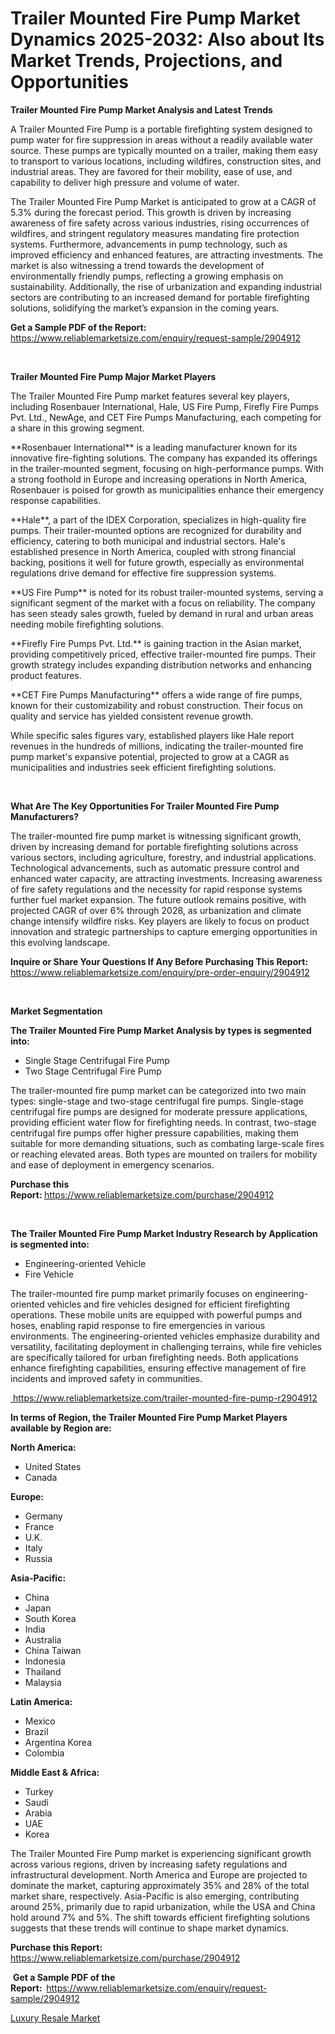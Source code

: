 <p><h1>Trailer Mounted Fire Pump Market Dynamics 2025-2032: Also about Its Market Trends, Projections, and Opportunities</h1></p><p><strong>Trailer Mounted Fire Pump Market Analysis and Latest Trends</strong></p>
<p><p>A Trailer Mounted Fire Pump is a portable firefighting system designed to pump water for fire suppression in areas without a readily available water source. These pumps are typically mounted on a trailer, making them easy to transport to various locations, including wildfires, construction sites, and industrial areas. They are favored for their mobility, ease of use, and capability to deliver high pressure and volume of water.</p><p>The Trailer Mounted Fire Pump Market is anticipated to grow at a CAGR of 5.3% during the forecast period. This growth is driven by increasing awareness of fire safety across various industries, rising occurrences of wildfires, and stringent regulatory measures mandating fire protection systems. Furthermore, advancements in pump technology, such as improved efficiency and enhanced features, are attracting investments. The market is also witnessing a trend towards the development of environmentally friendly pumps, reflecting a growing emphasis on sustainability. Additionally, the rise of urbanization and expanding industrial sectors are contributing to an increased demand for portable firefighting solutions, solidifying the market’s expansion in the coming years.</p></p>
<p><strong>Get a Sample PDF of the Report:&nbsp;</strong> <a href="https://www.reliablemarketsize.com/enquiry/request-sample/2904912?utm_campaign=3220&utm_medium=2&utm_source=Github&utm_content=ia&utm_term=12032025&utm_id=trailer-mounted-fire-pump">https://www.reliablemarketsize.com/enquiry/request-sample/2904912</a></p>
<p>&nbsp;</p>
<p><strong>Trailer Mounted Fire Pump Major Market Players</strong></p>
<p><p>The Trailer Mounted Fire Pump market features several key players, including Rosenbauer International, Hale, US Fire Pump, Firefly Fire Pumps Pvt. Ltd., NewAge, and CET Fire Pumps Manufacturing, each competing for a share in this growing segment.</p><p>**Rosenbauer International** is a leading manufacturer known for its innovative fire-fighting solutions. The company has expanded its offerings in the trailer-mounted segment, focusing on high-performance pumps. With a strong foothold in Europe and increasing operations in North America, Rosenbauer is poised for growth as municipalities enhance their emergency response capabilities.</p><p>**Hale**, a part of the IDEX Corporation, specializes in high-quality fire pumps. Their trailer-mounted options are recognized for durability and efficiency, catering to both municipal and industrial sectors. Hale's established presence in North America, coupled with strong financial backing, positions it well for future growth, especially as environmental regulations drive demand for effective fire suppression systems.</p><p>**US Fire Pump** is noted for its robust trailer-mounted systems, serving a significant segment of the market with a focus on reliability. The company has seen steady sales growth, fueled by demand in rural and urban areas needing mobile firefighting solutions. </p><p>**Firefly Fire Pumps Pvt. Ltd.** is gaining traction in the Asian market, providing competitively priced, effective trailer-mounted fire pumps. Their growth strategy includes expanding distribution networks and enhancing product features.</p><p>**CET Fire Pumps Manufacturing** offers a wide range of fire pumps, known for their customizability and robust construction. Their focus on quality and service has yielded consistent revenue growth.</p><p>While specific sales figures vary, established players like Hale report revenues in the hundreds of millions, indicating the trailer-mounted fire pump market's expansive potential, projected to grow at a CAGR as municipalities and industries seek efficient firefighting solutions.</p></p>
<p>&nbsp;</p>
<p><strong>What Are The Key Opportunities For Trailer Mounted Fire Pump Manufacturers?</strong></p>
<p><p>The trailer-mounted fire pump market is witnessing significant growth, driven by increasing demand for portable firefighting solutions across various sectors, including agriculture, forestry, and industrial applications. Technological advancements, such as automatic pressure control and enhanced water capacity, are attracting investments. Increasing awareness of fire safety regulations and the necessity for rapid response systems further fuel market expansion. The future outlook remains positive, with projected CAGR of over 6% through 2028, as urbanization and climate change intensify wildfire risks. Key players are likely to focus on product innovation and strategic partnerships to capture emerging opportunities in this evolving landscape.</p></p>
<p><strong>Inquire or Share Your Questions If Any Before Purchasing This Report:</strong> <a href="https://www.reliablemarketsize.com/enquiry/pre-order-enquiry/2904912?utm_campaign=3220&utm_medium=2&utm_source=Github&utm_content=ia&utm_term=12032025&utm_id=trailer-mounted-fire-pump">https://www.reliablemarketsize.com/enquiry/pre-order-enquiry/2904912</a></p>
<p>&nbsp;</p>
<p><strong>Market Segmentation</strong></p>
<p><strong>The Trailer Mounted Fire Pump Market Analysis by types is segmented into:</strong></p>
<p><ul><li>Single Stage Centrifugal Fire Pump</li><li>Two Stage Centrifugal Fire Pump</li></ul></p>
<p><p>The trailer-mounted fire pump market can be categorized into two main types: single-stage and two-stage centrifugal fire pumps. Single-stage centrifugal fire pumps are designed for moderate pressure applications, providing efficient water flow for firefighting needs. In contrast, two-stage centrifugal fire pumps offer higher pressure capabilities, making them suitable for more demanding situations, such as combating large-scale fires or reaching elevated areas. Both types are mounted on trailers for mobility and ease of deployment in emergency scenarios.</p></p>
<p><strong>Purchase this Report:&nbsp;</strong><a href="https://www.reliablemarketsize.com/purchase/2904912?utm_campaign=3220&utm_medium=2&utm_source=Github&utm_content=ia&utm_term=12032025&utm_id=trailer-mounted-fire-pump">https://www.reliablemarketsize.com/purchase/2904912</a></p>
<p>&nbsp;</p>
<p><strong>The Trailer Mounted Fire Pump Market Industry Research by Application is segmented into:</strong></p>
<p><ul><li>Engineering-oriented Vehicle</li><li>Fire Vehicle</li></ul></p>
<p><p>The trailer-mounted fire pump market primarily focuses on engineering-oriented vehicles and fire vehicles designed for efficient firefighting operations. These mobile units are equipped with powerful pumps and hoses, enabling rapid response to fire emergencies in various environments. The engineering-oriented vehicles emphasize durability and versatility, facilitating deployment in challenging terrains, while fire vehicles are specifically tailored for urban firefighting needs. Both applications enhance firefighting capabilities, ensuring effective management of fire incidents and improved safety in communities.</p></p>
<p><a href="https://www.reliablemarketsize.com/trailer-mounted-fire-pump-r2904912?utm_campaign=3220&utm_medium=2&utm_source=Github&utm_content=ia&utm_term=12032025&utm_id=trailer-mounted-fire-pump">&nbsp;https://www.reliablemarketsize.com/trailer-mounted-fire-pump-r2904912</a></p>
<p><strong>In terms of Region, the Trailer Mounted Fire Pump Market Players available by Region are:</strong></p>
<p>
    <p> <strong> North America: </strong>
        <ul>
            <li>United States</li>
            <li>Canada</li>
        </ul>
        </p> 
    <p> <strong> Europe: </strong>
        <ul>
            <li>Germany</li>
            <li>France</li>
            <li>U.K.</li>
            <li>Italy</li>
            <li>Russia</li>
        </ul>
        </p> 
    <p> <strong> Asia-Pacific: </strong>
        <ul>
            <li>China</li>
            <li>Japan</li>
            <li>South Korea</li>
            <li>India</li>
            <li>Australia</li>
            <li>China Taiwan</li>
            <li>Indonesia</li>
            <li>Thailand</li>
            <li>Malaysia</li>
        </ul>
        </p> 
    <p> <strong> Latin America: </strong>
        <ul>
            <li>Mexico</li>
            <li>Brazil</li>
            <li>Argentina Korea</li>
            <li>Colombia</li>
        </ul>
        </p> 
    <p> <strong> Middle East & Africa: </strong>
        <ul>
            <li>Turkey</li>
            <li>Saudi</li>
            <li>Arabia</li>
            <li>UAE</li>
            <li>Korea</li>
        </ul>
    </p>
    </p>
<p><p>The Trailer Mounted Fire Pump market is experiencing significant growth across various regions, driven by increasing safety regulations and infrastructural development. North America and Europe are projected to dominate the market, capturing approximately 35% and 28% of the total market share, respectively. Asia-Pacific is also emerging, contributing around 25%, primarily due to rapid urbanization, while the USA and China hold around 7% and 5%. The shift towards efficient firefighting solutions suggests that these trends will continue to shape market dynamics.</p></p>
<p><strong>Purchase this Report: </strong><a href="https://www.reliablemarketsize.com/purchase/2904912?utm_campaign=3220&utm_medium=2&utm_source=Github&utm_content=ia&utm_term=12032025&utm_id=trailer-mounted-fire-pump">https://www.reliablemarketsize.com/purchase/2904912</a></p>
<p>&nbsp;<strong>Get a Sample PDF of the Report:&nbsp;&nbsp;</strong><a href="https://www.reliablemarketsize.com/enquiry/request-sample/2904912?utm_campaign=3220&utm_medium=2&utm_source=Github&utm_content=ia&utm_term=12032025&utm_id=trailer-mounted-fire-pump">https://www.reliablemarketsize.com/enquiry/request-sample/2904912</a></p>
<p><strong></strong></p>
<p><p><a href="https://github.com/pidlisseas/Market-Research-Report-List-1/blob/main/luxury-resale-market.md?utm_campaign=3220&utm_medium=2&utm_source=Github&utm_content=ia&utm_term=12032025&utm_id=trailer-mounted-fire-pump">Luxury Resale Market</a></p></p>